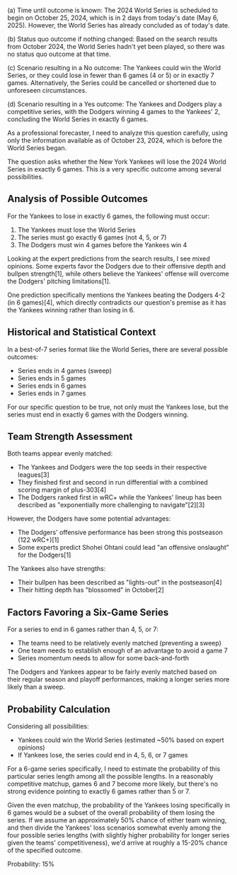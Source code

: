(a) Time until outcome is known: The 2024 World Series is scheduled to begin on October 25, 2024, which is in 2 days from today's date (May 6, 2025). However, the World Series has already concluded as of today's date.

(b) Status quo outcome if nothing changed: Based on the search results from October 2024, the World Series hadn't yet been played, so there was no status quo outcome at that time.

(c) Scenario resulting in a No outcome: The Yankees could win the World Series, or they could lose in fewer than 6 games (4 or 5) or in exactly 7 games. Alternatively, the Series could be cancelled or shortened due to unforeseen circumstances.

(d) Scenario resulting in a Yes outcome: The Yankees and Dodgers play a competitive series, with the Dodgers winning 4 games to the Yankees' 2, concluding the World Series in exactly 6 games.

As a professional forecaster, I need to analyze this question carefully, using only the information available as of October 23, 2024, which is before the World Series began.

The question asks whether the New York Yankees will lose the 2024 World Series in exactly 6 games. This is a very specific outcome among several possibilities.

## Analysis of Possible Outcomes

For the Yankees to lose in exactly 6 games, the following must occur:
1. The Yankees must lose the World Series
2. The series must go exactly 6 games (not 4, 5, or 7)
3. The Dodgers must win 4 games before the Yankees win 4

Looking at the expert predictions from the search results, I see mixed opinions. Some experts favor the Dodgers due to their offensive depth and bullpen strength[1], while others believe the Yankees' offense will overcome the Dodgers' pitching limitations[1].

One prediction specifically mentions the Yankees beating the Dodgers 4-2 (in 6 games)[4], which directly contradicts our question's premise as it has the Yankees winning rather than losing in 6.

## Historical and Statistical Context

In a best-of-7 series format like the World Series, there are several possible outcomes:
- Series ends in 4 games (sweep)
- Series ends in 5 games
- Series ends in 6 games
- Series ends in 7 games

For our specific question to be true, not only must the Yankees lose, but the series must end in exactly 6 games with the Dodgers winning.

## Team Strength Assessment

Both teams appear evenly matched:
- The Yankees and Dodgers were the top seeds in their respective leagues[3]
- They finished first and second in run differential with a combined scoring margin of plus-303[4]
- The Dodgers ranked first in wRC+ while the Yankees' lineup has been described as "exponentially more challenging to navigate"[2][3]

However, the Dodgers have some potential advantages:
- The Dodgers' offensive performance has been strong this postseason (122 wRC+)[1]
- Some experts predict Shohei Ohtani could lead "an offensive onslaught" for the Dodgers[1]

The Yankees also have strengths:
- Their bullpen has been described as "lights-out" in the postseason[4]
- Their hitting depth has "blossomed" in October[2]

## Factors Favoring a Six-Game Series

For a series to end in 6 games rather than 4, 5, or 7:
- The teams need to be relatively evenly matched (preventing a sweep)
- One team needs to establish enough of an advantage to avoid a game 7
- Series momentum needs to allow for some back-and-forth

The Dodgers and Yankees appear to be fairly evenly matched based on their regular season and playoff performances, making a longer series more likely than a sweep.

## Probability Calculation

Considering all possibilities:
- Yankees could win the World Series (estimated ~50% based on expert opinions)
- If Yankees lose, the series could end in 4, 5, 6, or 7 games

For a 6-game series specifically, I need to estimate the probability of this particular series length among all the possible lengths. In a reasonably competitive matchup, games 6 and 7 become more likely, but there's no strong evidence pointing to exactly 6 games rather than 5 or 7.

Given the even matchup, the probability of the Yankees losing specifically in 6 games would be a subset of the overall probability of them losing the series. If we assume an approximately 50% chance of either team winning, and then divide the Yankees' loss scenarios somewhat evenly among the four possible series lengths (with slightly higher probability for longer series given the teams' competitiveness), we'd arrive at roughly a 15-20% chance of the specified outcome.

Probability: 15%